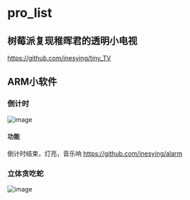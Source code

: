 # pro_list

## 树莓派复现稚晖君的透明小电视

https://github.com/inesying/tiny_TV

## ARM小软件

### 倒计时

![image](https://github.com/inesying/alarm/blob/main/clock.gif)

#### 功能

倒计时结束，灯亮，音乐响
https://github.com/inesying/alarm

### 立体贪吃蛇
![image](https://github.com/inesying/3D-/blob/main/SnakeApp/speedsnake.gif)
